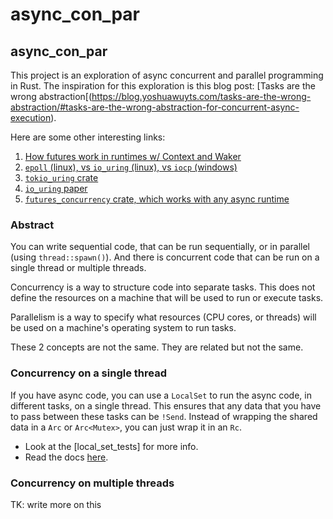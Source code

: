 # async_con_par

## async_con_par

This project is an exploration of async concurrent and parallel programming in Rust. The inspiration
for this exploration is this blog post: [Tasks are the wrong
abstraction[(https://blog.yoshuawuyts.com/tasks-are-the-wrong-abstraction/#tasks-are-the-wrong-abstraction-for-concurrent-async-execution).

Here are some other interesting links:
1. [How futures work in runtimes w/ Context and Waker](https://gemini.google.com/app/7cdd1930f56e4b91)
2. [`epoll` (linux), vs `io_uring` (linux), vs `iocp` (windows)](https://gemini.google.com/app/8ee99f90784bd9e8)
3. [`tokio_uring` crate](https://docs.rs/tokio-uring/latest/tokio_uring/)
4. [`io_uring` paper](https://kernel.dk/io_uring.pdf)
5. [`futures_concurrency` crate, which works with any async runtime](https://docs.rs/futures-concurrency/latest/futures_concurrency/)

### Abstract

You can write sequential code, that can be run sequentially, or in parallel (using
`thread::spawn()`). And there is concurrent code that can be run on a single thread or
multiple threads.

Concurrency is a way to structure code into separate tasks. This does not define the
resources on a machine that will be used to run or execute tasks.

Parallelism is a way to specify what resources (CPU cores, or threads) will be used on a
machine's operating system to run tasks.

These 2 concepts are not the same. They are related but not the same.

### Concurrency on a single thread

If you have async code, you can use a `LocalSet` to run the async code, in different
tasks, on a single thread. This ensures that any data that you have to pass between these
tasks can be `!Send`. Instead of wrapping the shared data in a `Arc` or `Arc<Mutex>`, you
can just wrap it in an `Rc`.

- Look at the [local_set_tests] for more info.
- Read the docs [here](https://docs.rs/tokio/latest/tokio/task/struct.LocalSet.html).

### Concurrency on multiple threads

TK: write more on this
